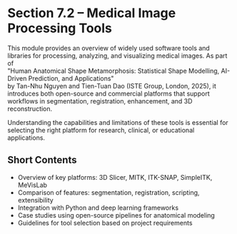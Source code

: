 # Section 7.2 – Medical Image Processing Tools

This module provides an overview of widely used software tools and libraries for processing, analyzing, and visualizing medical images. As part of  
"Human Anatomical Shape Metamorphosis: Statistical Shape Modelling, AI-Driven Prediction, and Applications"  
by Tan-Nhu Nguyen and Tien-Tuan Dao (ISTE Group, London, 2025), it introduces both open-source and commercial platforms that support workflows in segmentation, registration, enhancement, and 3D reconstruction.

Understanding the capabilities and limitations of these tools is essential for selecting the right platform for research, clinical, or educational applications.

## Short Contents

- Overview of key platforms: 3D Slicer, MITK, ITK-SNAP, SimpleITK, MeVisLab  
- Comparison of features: segmentation, registration, scripting, extensibility  
- Integration with Python and deep learning frameworks  
- Case studies using open-source pipelines for anatomical modeling  
- Guidelines for tool selection based on project requirements